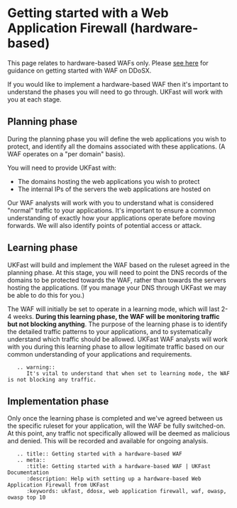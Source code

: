 # Getting started with a Web Application Firewall (hardware-based)

This page relates to hardware-based WAFs only.  Please [see here](/security/ddos/index) for guidance on getting started with WAF on DDoSX.

If you would like to implement a hardware-based WAF then it's important to understand the phases you will need to go through.  UKFast will work with you at each stage.

## Planning phase

During the planning phase you will define the web applications you wish to protect, and identify all the domains associated with these applications.  (A WAF operates on a "per domain" basis).

You will need to provide UKFast with:

  - The domains hosting the web applications you wish to protect
  - The internal IPs of the servers the web applications are hosted on

Our WAF analysts will work with you to understand what is considered "normal" traffic to your applications.  It's important to ensure a common understanding of exactly how your applications operate before moving forwards.  We will also identify points of potential access or attack.


## Learning phase

UKFast will build and implement the WAF based on the ruleset agreed in the planning phase.  At this stage, you will need to point the DNS records of the domains to be protected towards the WAF, rather than towards the servers hosting the applications. (If you manage your DNS through UKFast we may be able to do this for you.)

The WAF will initially be set to operate in a learning mode, which will last 2-4 weeks.  **During this learning phase, the WAF will be monitoring traffic but not blocking anything**.  The purpose of the learning phase is to identify the detailed traffic patterns to your applications, and to systematically understand which traffic should be allowed.  UKFast WAF analysts will work with you during this learning phase to allow legitimate traffic based on our common understanding of your applications and requirements.

```eval_rst
   .. warning::
      It's vital to understand that when set to learning mode, the WAF is not blocking any traffic.
```


## Implementation phase

Only once the learning phase is completed and we've agreed between us the specific ruleset for your application, will the WAF be fully switched-on.  At this point, any traffic not specifically allowed will be deemed as malicious and denied.  This will be recorded and available for ongoing analysis.


```eval_rst
   .. title:: Getting started with a hardware-based WAF
   .. meta::
      :title: Getting started with a hardware-based WAF | UKFast Documentation
      :description: Help with setting up a hardware-based Web Application Firewall from UKFast
      :keywords: ukfast, ddosx, web application firewall, waf, owasp, owasp top 10
```
